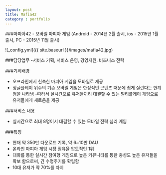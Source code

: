 ```yaml
---
layout: post
title: Mafia42
category : portfolio
---
```


###마피아42 - 모바일 마피아 게임
(Android - 2014년 2월 출시, ios - 2015년 1월 출시, PC - 2015년 11월 출시)

![_config.yml]({{ site.baseurl }}/images/mafia42.jpg)

 
###담당업무
-서비스 기획, 서비스 운영, 경영지원, 비즈니스 전략

###기획배경
- 오프라인에서 친숙한 마피아 게임을 모바일로 제공
- 싱글플레이 위주의 기존 모바일 게임은 한정적인 콘텐츠 때문에 쉽게 질린다는 한계점을 나타냄
-따라서 실시간으로 유저들끼리 대결할 수 있는 멀티플레이 게임으로 유저들에게 새로움을 제공

###서비스 내용
- 실시간으로 최대 8명이서 대결할 수 있는 모바일 전략 심리 게임

###특징
- 현재 약 350만 다운로드 기록, 약 6~10만 DAU 
- 온라인 마피아 게임 시장 점유율 압도적인 1위
- 대화를 통한 실시간 참여형 게임으로 높은 커뮤니티를 통한 충성도 높은 유저들을 확보 함으로써, 긴 수명주기를 확립함
- 10대 유저가 약 70%를 차지

